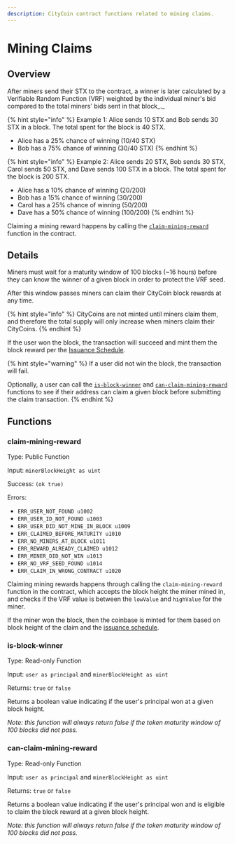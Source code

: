 ```yaml
---
description: CityCoin contract functions related to mining claims.
---
```


# Mining Claims

## Overview

After miners send their STX to the contract, a winner is later calculated by a Verifiable Random Function (VRF) weighted by the individual miner's bid compared to the total miners' bids sent in that block_._

{% hint style="info" %}
Example 1: Alice sends 10 STX and Bob sends 30 STX in a block. The total spent for the block is 40 STX.

* Alice has a 25% chance of winning (10/40 STX)
* Bob has a 75% chance of winning (30/40 STX)
{% endhint %}

{% hint style="info" %}
Example 2: Alice sends 20 STX, Bob sends 30 STX, Carol sends 50 STX, and Dave sends 100 STX in a block. The total spent for the block is 200 STX.

* Alice has a 10% chance of winning (20/200)
* Bob has a 15% chance of winning (30/200)
* Carol has a 25% chance of winning (50/200)
* Dave has a 50% chance of winning (100/200)
{% endhint %}

Claiming a mining reward happens by calling the [`claim-mining-reward`](mining-claims.md#claim-mining-reward) function in the contract.

## Details

Miners must wait for a maturity window of 100 blocks (\~16 hours) before they can know the winner of a given block in order to protect the VRF seed.

After this window passes miners can claim their CityCoin block rewards at any time.

{% hint style="info" %}
CityCoins are not minted until miners claim them, and therefore the total supply will only increase when miners claim their CityCoins.
{% endhint %}

If the user won the block, the transaction will succeed and mint them the block reward per the [Issuance Schedule](../core-protocol/token-configuration.md#issuance-schedule).

{% hint style="warning" %}
If a user did not win the block, the transaction will fail.

Optionally, a user can call the [`is-block-winner`](mining-claims.md#is-block-winner) and [`can-claim-mining-reward`](mining-claims.md#can-claim-mining-reward) functions to see if their address can claim a given block before submitting the claim transaction.
{% endhint %}

## Functions

### claim-mining-reward

Type: Public Function

Input: `minerBlockHeight as uint`

Success: `(ok true)`

Errors:

* `ERR_USER_NOT_FOUND u1002`
* `ERR_USER_ID_NOT_FOUND u1003`
* `ERR_USER_DID_NOT_MINE_IN_BLOCK u1009`
* `ERR_CLAIMED_BEFORE_MATURITY u1010`
* `ERR_NO_MINERS_AT_BLOCK u1011`
* `ERR_REWARD_ALREADY_CLAIMED u1012`
* `ERR_MINER_DID_NOT_WIN u1013`
* `ERR_NO_VRF_SEED_FOUND u1014`
* `ERR_CLAIM_IN_WRONG_CONTRACT u1020`

Claiming mining rewards happens through calling the `claim-mining-reward` function in the contract, which accepts the block height the miner mined in, and checks if the VRF value is between the `lowValue` and `highValue` for the miner.

If the miner won the block, then the coinbase is minted for them based on block height of the claim and the [issuance schedule](broken-reference).

### is-block-winner

Type: Read-only Function

Input: `user as principal` and `minerBlockHeight as uint`

Returns: `true` or `false`

Returns a boolean value indicating if the user's principal won at a given block height.

_Note: this function will always return false if the token maturity window of 100 blocks did not pass._

### can-claim-mining-reward

Type: Read-only Function

Input: `user as principal` and `minerBlockHeight as uint`

Returns: `true` or `false`

Returns a boolean value indicating if the user's principal won and is eligible to claim the block reward at a given block height.

_Note: this function will always return false if the token maturity window of 100 blocks did not pass._

